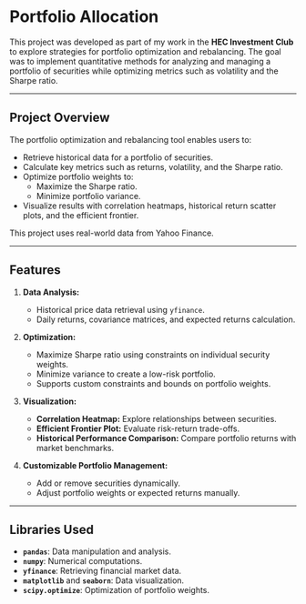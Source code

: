 # **Portfolio Allocation**

This project was developed as part of my work in the **HEC Investment Club** to explore strategies for portfolio optimization and rebalancing. The goal was to implement quantitative methods for analyzing and managing a portfolio of securities while optimizing metrics such as volatility and the Sharpe ratio.

---

## **Project Overview**
The portfolio optimization and rebalancing tool enables users to:
- Retrieve historical data for a portfolio of securities.
- Calculate key metrics such as returns, volatility, and the Sharpe ratio.
- Optimize portfolio weights to:
  - Maximize the Sharpe ratio.
  - Minimize portfolio variance.
- Visualize results with correlation heatmaps, historical return scatter plots, and the efficient frontier.

This project uses real-world data from Yahoo Finance.

---

## **Features**
1. **Data Analysis:**
   - Historical price data retrieval using `yfinance`.
   - Daily returns, covariance matrices, and expected returns calculation.

2. **Optimization:**
   - Maximize Sharpe ratio using constraints on individual security weights.
   - Minimize variance to create a low-risk portfolio.
   - Supports custom constraints and bounds on portfolio weights.

3. **Visualization:**
   - **Correlation Heatmap:** Explore relationships between securities.
   - **Efficient Frontier Plot:** Evaluate risk-return trade-offs.
   - **Historical Performance Comparison:** Compare portfolio returns with market benchmarks.

4. **Customizable Portfolio Management:**
   - Add or remove securities dynamically.
   - Adjust portfolio weights or expected returns manually.

---

## **Libraries Used**
- **`pandas`**: Data manipulation and analysis.
- **`numpy`**: Numerical computations.
- **`yfinance`**: Retrieving financial market data.
- **`matplotlib`** and **`seaborn`**: Data visualization.
- **`scipy.optimize`**: Optimization of portfolio weights.

